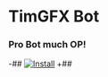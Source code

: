 # TimGFX Bot
### Pro Bot much OP!

-## [![Install](https://i.imgur.com/hKHfyWz.png)](https://raw.githubusercontent.com/timgfx/timgfxbot/master/Script.js)
+## 
